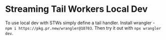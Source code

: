 # Streaming Tail Workers Local Dev

To use local dev with STWs simply define a tail handler.
Install wrangler - `npm i https://pkg.pr.new/wrangler@10703`.
Then try it out with `npx wrangler dev`.
